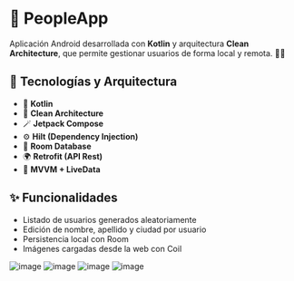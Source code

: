 # 👥 PeopleApp

Aplicación Android desarrollada con **Kotlin** y arquitectura **Clean Architecture**, que permite gestionar usuarios de forma local y remota. 💾🌐

## 🧠 Tecnologías y Arquitectura

- 🔹 **Kotlin**
- 🧱 **Clean Architecture**
- 🪄 **Jetpack Compose**
- ⚙️ **Hilt (Dependency Injection)**
- 💾 **Room Database**
- 🌍 **Retrofit (API Rest)**
- 🔄 **MVVM + LiveData**


## ✨ Funcionalidades

- Listado de usuarios generados aleatoriamente
- Edición de nombre, apellido y ciudad por usuario
- Persistencia local con Room
- Imágenes cargadas desde la web con Coil

![image](https://github.com/user-attachments/assets/f4e93fb6-39f5-46bd-bfff-e65c9b11ce40)  ![image](https://github.com/user-attachments/assets/fa5c2c2c-5bed-49fa-ae92-8a56be9d2835) ![image](https://github.com/user-attachments/assets/ebc63576-a846-4340-a372-a1af2b4e23ee) ![image](https://github.com/user-attachments/assets/b0f7b900-6116-4dd1-8369-e7fdb0ca5ac9)

